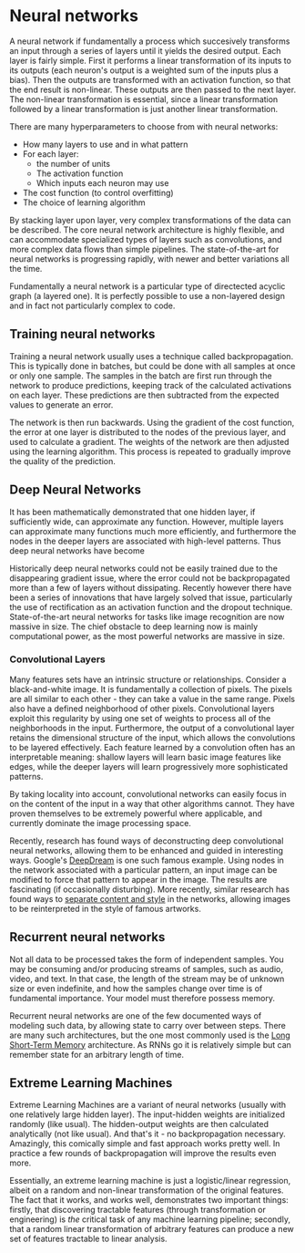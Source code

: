 Neural networks
===============

A neural network if fundamentally a process which succesively transforms an input through a series of layers until it yields the desired output.  Each layer is fairly simple.  First it performs a linear transformation of its inputs to its outputs (each neuron's output is a weighted sum of the inputs plus a bias).  Then the outputs are transformed with an activation function, so that the end result is non-linear.  These outputs are then passed to the next layer. The non-linear transformation is essential, since a linear transformation followed by a linear transformation is just another linear transformation.  

There are many hyperparameters to choose from with neural networks:

- How many layers to use and in what pattern
- For each layer:
  - the number of units
  - The activation function
  - Which inputs each neuron may use
- The cost function (to control overfitting)
- The choice of learning algorithm

By stacking layer upon layer, very complex transformations of the data can be described.  The core neural network architecture is highly flexible, and can accommodate specialized types of layers such as convolutions, and more complex data flows than simple pipelines.  The state-of-the-art for neural networks is progressing rapidly, with newer and better variations all the time.  

Fundamentally a neural network is a particular type of directected acyclic graph (a layered one).  It is perfectly possible to use a non-layered design and in fact not particularly complex to code.  

## Training neural networks

Training a neural network usually uses a technique called backpropagation.  This is typically done in batches, but could be done with all samples at once or only one sample.  The samples in the batch are first run through the network to produce predictions, keeping track of the calculated activations on each layer.  These predictions are then subtracted from the expected values to generate an error.  

The network is then run backwards.  Using the gradient of the cost function, the error at one layer is distributed to the nodes of the previous layer, and used to calculate a gradient.  The weights of the network are then adjusted using the learning algorithm.  This process is repeated to gradually improve the quality of the prediction.  

## Deep Neural Networks

It has been mathematically demonstrated that one hidden layer, if sufficiently wide, can approximate any function.  However, multiple layers can approximate many functions much more efficiently, and furthermore the nodes in the deeper layers are associated with high-level patterns.  Thus deep neural networks have become

Historically deep neural networks could not be easily trained due to the disappearing gradient issue, where the error could not be backpropagated more than a few of layers without dissipating.  Recently however there have been a series of innovations that have largely solved that issue, particularly the use of rectification as an activation function and the dropout technique.  State-of-the-art neural networks for tasks like image recognition are now massive in size. The chief obstacle to deep learning now is mainly computational power, as the most powerful networks are massive in size.  

### Convolutional Layers

Many features sets have an intrinsic structure or relationships.  Consider a black-and-white image.  It is fundamentally a collection of pixels.  The pixels are all similar to each other - they can take a value in the same range.  Pixels also have a defined neighborhood of other pixels.  Convolutional layers exploit this regularity by using one set of weights to process all of the neighborhoods in the input.  Furthermore, the output of a convolutional layer retains the dimensional structure of the input, which allows the convolutions to be layered effectively.  Each feature learned by a convolution often has an interpretable meaning: shallow layers will learn basic image features like edges, while the deeper layers will learn progressively more sophisticated patterns.  

By taking locality into account, convolutional networks can easily focus in on the content of the input in a way that other algorithms cannot.  They have proven themselves to be extremely powerful where applicable, and currently dominate the image processing space.  

Recently, research has found ways of deconstructing deep convolutional neural networks, allowing them to be enhanced and guided in interesting ways.  Google's [DeepDream](https://en.wikipedia.org/wiki/DeepDream) is one such famous example.  Using nodes in the network associated with a particular pattern, an input image can be modified to force that pattern to appear in the image.  The results are fascinating (if occasionally disturbing).  More recently, similar research has found ways to [separate content and style](http://arxiv.org/pdf/1508.06576v1.pdf) in the networks, allowing images to be reinterpreted in the style of famous artworks.  

## Recurrent neural networks

Not all data to be processed takes the form of independent samples.  You may be consuming and/or producing streams of samples, such as audio, video, and text.  In that case, the length of the stream may be of unknown size or even indefinite, and how the samples change over time is of fundamental importance.  Your model must therefore possess memory.  

Recurrent neural networks are one of the few documented ways of modeling such data, by allowing state to carry over between steps.  There are many such architectures, but the one most commonly used is the [Long Short-Term Memory](https://en.wikipedia.org/wiki/Long_short_term_memory) architecture.  As RNNs go it is relatively simple but can remember state for an arbitrary length of time.  

## Extreme Learning Machines

Extreme Learning Machines are a variant of neural networks (usually with one relatively large hidden layer).  The input-hidden weights are initialized randomly (like usual).  The hidden-output weights are then calculated analytically (not like usual).  And that's it - no backpropagation necessary.  Amazingly, this comically simple and fast approach works pretty well.  In practice a few rounds of backpropagation will improve the results even more.

Essentially, an extreme learning machine is just a logistic/linear regression, albeit on a random and non-linear transformation of the original features.  The fact that it works, and works well, demonstrates two important things: firstly, that discovering tractable features (through transformation or engineering) is _the_ critical task of any machine learning pipeline; secondly, that a random linear transformation of arbitrary features can produce a new set of features tractable to linear analysis.  
